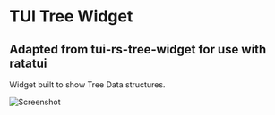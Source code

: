 # TUI Tree Widget 

## Adapted from tui-rs-tree-widget for use with ratatui

Widget built to show Tree Data structures.

![Screenshot](media/screenshot.png)
